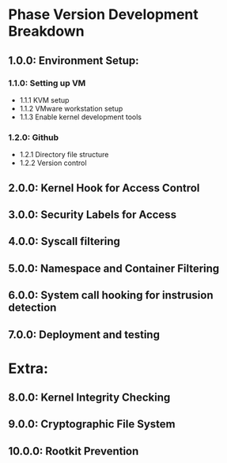 # Phase Version Development Breakdown

## 1.0.0: Environment Setup:

### 1.1.0: Setting up VM

- 1.1.1	KVM setup
- 1.1.2	VMware workstation setup
- 1.1.3	Enable kernel development tools


### 1.2.0: Github

- 1.2.1	Directory file structure
- 1.2.2	Version control


## 2.0.0: Kernel Hook for Access Control

## 3.0.0: Security Labels for Access

## 4.0.0: Syscall filtering

## 5.0.0: Namespace and Container Filtering

## 6.0.0: System call hooking for instrusion detection

## 7.0.0: Deployment and testing

# Extra:

## 8.0.0: Kernel Integrity Checking

## 9.0.0: Cryptographic File System

## 10.0.0: Rootkit Prevention
